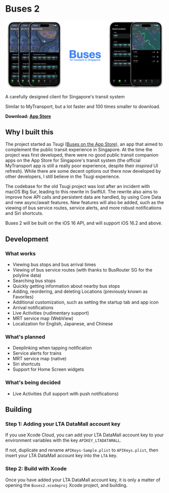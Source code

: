 # Buses 2

![Banner image depicting the Buses app in 3 languages, and the Locations and bus routes feature.](github/banner.png?raw=true "Buses 2")

A carefully designed client for Singapore's transit system

Similar to MyTransport, but a lot faster and 100 times smaller to download.

**Download: [App Store](https://apps.apple.com/app/id6465898934)**

## Why I built this
The project started as Tsugi ([Buses on the App Store](https://apps.apple.com/us/app/buses-for-singapore-transit/id1423653146)), an app that aimed to complement the public transit experience in Singapore. 
At the time the project was first developed, there were no good public transit companion apps on the App Store for Singapore's transit system (the official MyTransport app is still a really poor experience, despite their *inspired* UI refresh).
While there are some decent options out there now developed by other developers, I still believe in the Tsugi experience.

The codebase for the old Tsugi project was lost after an incident with macOS Big Sur, leading to this rewrite in SwiftUI. 
The rewrite also aims to improve how API calls and persistent data are handled, by using Core Data and new async/await features. 
New features will also be added, such as the viewing of bus service routes, service alerts, and more robust notifications and Siri shortcuts.

Buses 2 will be built on the iOS 16 API, and will support iOS 16.2 and above.

## Development

### What works
- Viewing bus stops and bus arrival times
- Viewing of bus service routes (with thanks to BusRouter SG for the polyline data)
- Searching bus stops
- Quickly getting information about nearby bus stops
- Adding, reordering, and deleting Locations (previously known as Favorites)
- Additional customization, such as setting the startup tab and app icon
- Arrival notifications
- Live Activities (rudimentary support)
- MRT service map (WebView)
- Localization for English, Japanese, and Chinese

### What's planned
- Deeplinking when tapping notification
- Service alerts for trains
- MRT service map (native)
- Siri shortcuts
- Support for Home Screen widgets

### What's being decided
- Live Activities (full support with push notifications)

## Building

### Step 1: Adding your LTA DataMall account key

If you use Xcode Cloud, you can add your LTA DataMall account key to your environment variables with the key `APIKEY_LTADATAMALL`.

If not, duplicate and rename `APIKeys-Sample.plist` to `APIKeys.plist`, then insert your LTA DataMall account key into the `LTA` key. 

### Step 2: Build with Xcode

Once you have added your LTA DataMall account key, it is only a matter of opening the `Buses2.xcodeproj` Xcode project, and building.
